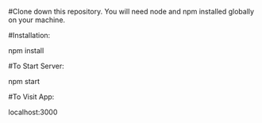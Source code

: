 #Clone down this repository. You will need node and npm installed globally on your machine.

#Installation:

npm install

#To Start Server:

npm start

#To Visit App:

localhost:3000
